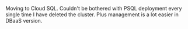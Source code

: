 Moving to Cloud SQL. Couldn't be bothered with PSQL deployment every single time I have deleted the cluster. Plus management is a lot easier in DBaaS version.